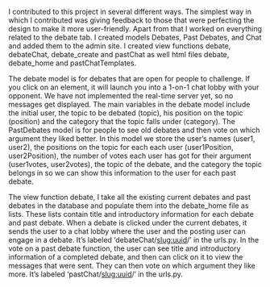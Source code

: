I contributed to this project in several different ways. The simplest way in which I contributed was giving feedback to those that were perfecting the design to make it more user-friendly. Apart from that I worked on everything related to the debate tab. I created models Debates, Past Debates, and Chat and added them to the admin site. I created view functions debate, debateChat, debate_create and pastChat as well html files debate, debate_home and pastChatTemplates.

The debate model is for debates that are open for people to challenge. If you click on an element, it will launch you into a 1-on-1 chat lobby with your opponent. We have not implemented the real-time server yet, so no messages get displayed. The main variables in the debate model include the initial user, the topic to be debated (topic), his position on the topic (position) and the category that the topic falls under (category). The PastDebates model is for people to see old debates and then vote on which argument they liked better. In this model we store the user’s names (user1, user2), the positions on the topic for each each user (user1Position, user2Position), the number of votes each user has got for their argument (user1votes, user2votes), the topic of the debate, and the category the topic belongs in so we can show this information to the user for each past debate.

The view function debate, I take all the existing current debates and past debates in the database and populate them into the debate_home file as lists. These lists contain title and introductory information for each debate and past debate. When a debate is clicked under the current debates, it sends the user to a chat lobby where the user and the posting user can engage in a debate. It’s labeled ‘debateChat/<slug:uuid>/’ in the urls.py. In the vote on a past debate function, the user can see title and introductory information of a completed debate, and then can click on it to view the messages that were sent. They can then vote on which argument they like more. It’s labeled ‘pastChat/<slug:uuid>/’ in the urls.py.
